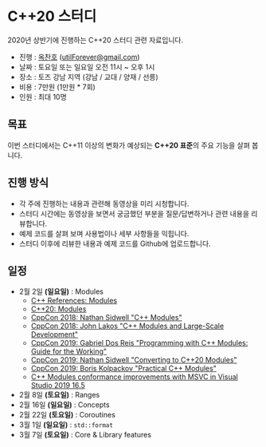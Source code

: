 # C++20 스터디

2020년 상반기에 진행하는 C++20 스터디 관련 자료입니다.

- 진행 : [옥찬호](https://github.com/utilForever) (utilForever@gmail.com)
- 날짜 : 토요일 또는 일요일 오전 11시 ~ 오후 1시
- 장소 : 토즈 강남 지역 (강남 / 교대 / 양재 / 선릉)
- 비용 : 7만원 (1만원 * 7회)
- 인원 : 최대 10명

## 목표

이번 스터디에서는 C++11 이상의 변화가 예상되는 **C++20 표준**의 주요 기능을 살펴 봅니다.

## 진행 방식

- 각 주에 진행하는 내용과 관련해 동영상을 미리 시청합니다.
- 스터디 시간에는 동영상을 보면서 궁금했던 부분을 질문/답변하거나 관련 내용을 리뷰합니다.
- 예제 코드를 살펴 보며 사용법이나 세부 사항들을 익힙니다.
- 스터디 이후에 리뷰한 내용과 예제 코드를 Github에 업로드합니다.

## 일정

- 2월 2일 **(일요일)** : Modules
  - [C++ References: Modules](https://en.cppreference.com/w/cpp/language/modules)
  - [C++20: Modules](https://www.modernescpp.com/index.php/c-20-modules)
  - [CppCon 2018: Nathan Sidwell "C++ Modules"](https://www.youtube.com/watch?v=xi2lTaC5p0I)
  - [CppCon 2018: John Lakos "C++ Modules and Large-Scale Development"](https://www.youtube.com/watch?v=K_fTl_hIEGY)
  - [CppCon 2019: Gabriel Dos Reis "Programming with C++ Modules: Guide for the Working"](https://www.youtube.com/watch?v=tjSuKOz5HK4)
  - [CppCon 2019: Nathan Sidwell "Converting to C++20 Modules"](https://www.youtube.com/watch?v=KVsWIEw3TTw)
  - [CppCon 2019: Boris Kolpackov "Practical C++ Modules"](https://www.youtube.com/watch?v=szHV6RdQdg8)
  - [C++ Modules conformance improvements with MSVC in Visual Studio 2019 16.5](https://devblogs.microsoft.com/cppblog/c-modules-conformance-improvements-with-msvc-in-visual-studio-2019-16-5/)
- 2월 8일 **(토요일)** : Ranges
- 2월 16일 **(일요일)** : Concepts
- 2월 22일 **(토요일)** : Coroutines
- 3월 1일 **(일요일)** : `std::format`
- 3월 7일 **(토요일)** : Core & Library features
